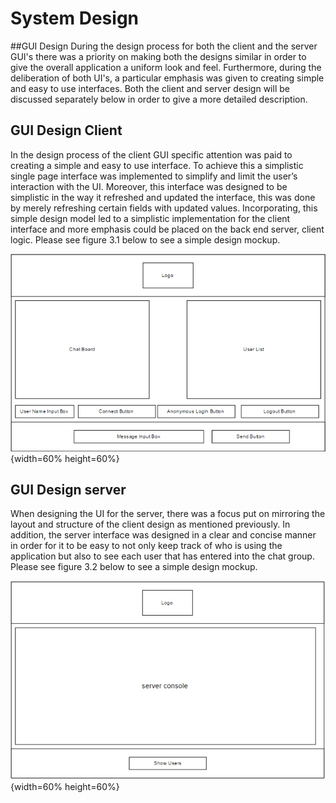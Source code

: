 # System Design

##GUI Design
During the design process for both the client and the server GUI's there was a priority on making both the designs similar in order  to give the overall application a uniform look and feel. Furthermore, during the deliberation of both UI's, a particular emphasis was given to creating simple and easy to use interfaces. Both the client and server design will be discussed separately below in order to give a more detailed description.

## GUI Design Client
In the design process  of the client GUI specific attention was paid to creating a simple and easy to use interface. To achieve this a simplistic single page interface was implemented to simplify and limit the user’s interaction with the UI. Moreover, this interface was designed to be simplistic in the way it refreshed and updated the interface, this was done by merely refreshing certain fields with updated values. Incorporating, this simple design model led to a simplistic implementation for the client interface and more emphasis could be placed on the back end server, client logic. Please see figure 3.1 below to see a simple design mockup.

![Mockup Image of Client UI. \label{figure 1}](04_assets/04_system_design/clientGUIDesign.PNG){width=60% height=60%}

## GUI Design server
When designing the UI for the server, there was a focus put on mirroring the layout and structure of the client design as mentioned previously. In addition, the server interface was designed in a clear and concise manner in order for it to be easy to not only keep track of who is using the application but also to see each user that has entered into the chat group. Please see figure 3.2 below to see a simple design mockup.

![Mockup Image of Server UI. \label{figure 2}](04_assets/04_system_design/serverGUIDesign.PNG){width=60% height=60%} 

